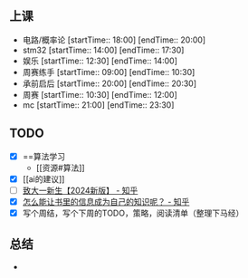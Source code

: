 ## 上课
-  电路/概率论 [startTime:: 18:00]  [endTime:: 20:00]
-  stm32 [startTime:: 14:00]  [endTime:: 17:30]
-  娱乐 [startTime:: 12:30]  [endTime:: 14:00]
-  周赛练手 [startTime:: 09:00]  [endTime:: 10:30]
-  承前启后 [startTime:: 20:00]  [endTime:: 20:30]
-  周赛 [startTime:: 10:30]  [endTime:: 12:00]
-  mc [startTime:: 21:00]  [endTime:: 23:30]
## TODO

* [x] ==算法学习
	* [[资源#算法]]
* [x] [[ai的建议]]
* [ ] [致大一新生【2024新版】 - 知乎](https://zhuanlan.zhihu.com/p/987110755)
* [x] [怎么能让书里的信息成为自己的知识呢？ - 知乎](https://www.zhihu.com/question/659437028/answer/81388509103)
* [x] 写个周结，写个下周的TODO，策略，阅读清单（整理下马经）

## 总结
* 